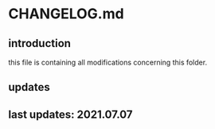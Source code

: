 
# CHANGELOG.md

## introduction

this file is containing all modifications concerning this folder.

## updates 

## last updates: 2021.07.07
